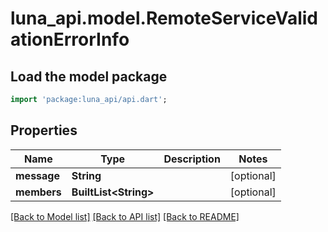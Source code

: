 # luna_api.model.RemoteServiceValidationErrorInfo

## Load the model package
```dart
import 'package:luna_api/api.dart';
```

## Properties
Name | Type | Description | Notes
------------ | ------------- | ------------- | -------------
**message** | **String** |  | [optional] 
**members** | **BuiltList&lt;String&gt;** |  | [optional] 

[[Back to Model list]](../README.md#documentation-for-models) [[Back to API list]](../README.md#documentation-for-api-endpoints) [[Back to README]](../README.md)



